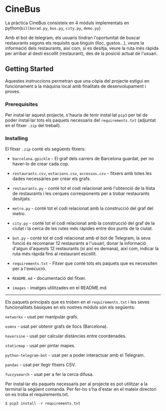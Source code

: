 # CineBus
La pràctica CineBus consisteix en 4 mòduls implementats en python(```billborad.py```, ```bus.py```, ```city.py```, ```demo.py```)

Amb el bot de telegram, els usuaris tindran l'oportunitat de buscar restaurants segons els requisits que tinguin (lloc, gustos...), veure la informació dels restaurants, així com, si es desitja, veure la ruta més ràpida per arribar al destí escollit (restaurant), des de la posició actual de l'usuari.

## Getting Started

Aquestes instruccions permetran que una còpia del projecte estigui en funcionament a la màquina local amb finalitats de desenvolupament i proves.

### Prerequisites
Per instal·lar aquest projecte, s'hauria de tenir instal·lat ```pip3``` per tal de poder instal·lar tots els paquets necessaris del ```requirements.txt``` (adjuntat en el fitxer ```.zip``` del treball). 


### Installing

El fitxer ```.zip``` conté els següents fitxers:

- ```barcelona.gpickle``` - El graf dels carrers de Barcelona guardat, per no haver-lo de crear cada cop.

- ```restaurants.csv```, ```estacions.csv```, ```accessos.csv``` - fitxers amb totes les dades necessàries per crear els grafs.

- ```restaurants.py``` - conté tot el codi relacionat amb l'obtenció de la llista de restaurants i les cerques corresponents per a trobar restaurants desitjats.

- ```metro.py``` - conté tot el codi relacionat amb la construcció del graf del metro.

- ```city.py``` - conté tot el codi relacionat amb la construcció del graf de la ciutat i la cerca de les rutes més ràpides entre dos punts de la ciutat. 

- ```bot.py``` - conté tot el codi relacionat amb el bot de Telegram, la seva funció és recomanar 12 restaurants a l'usuari, donar la informació d'algun d'aquests 12 restaurants (si així es demana), així com, indicar la ruta més ràpida fins al restaurant escollit.

- ```requirements.txt``` - Fitxer que conté tots els paquets que es necessiten per a l'execució.

- ```README.md``` - documentació del fitxer.

- ```images``` - imatges utilitzades en el README.md.

--- 

Els paquets principals que es troben en el ```requirements.txt``` i les seves funcionalitats bàsiques en els nostres mòduls són els següents:

```networkx``` - usat per manipular grafs.

```osmnx``` - usat per obtenir grafs de llocs (Barcelona).

```haversine``` - usat per calcular distàncies entre coordenades.

```staticmap``` - usat per pintar mapes.

```python-telegram-bot``` - usat per a poder interactuar amb el Telegram.

```pandas``` - usat per llegir fitxers CSV.

```fuzzysearch``` - usat per a fer la cerca difusa.

Per instal·lar els paquets necessaris per al projecte es pot utilitzar a la terminal la següent comanda. Per fer-ho s'ha d'estar en el mateix directori on es troba el requirements.txt.

```python
$ pip3 install -r requirements.txt
```
